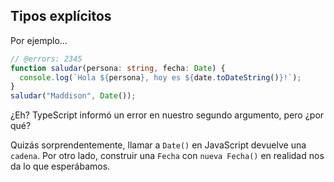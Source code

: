 ## Tipos explícitos
Por ejemplo...

```ts twoslash
// @errors: 2345
function saludar(persona: string, fecha: Date) {
  console.log(`Hola ${persona}, hoy es ${date.toDateString()}!`);
}
saludar("Maddison", Date());
```

¿Eh?
TypeScript informó un error en nuestro segundo argumento, pero ¿por qué?

Quizás sorprendentemente, llamar a `Date()` en JavaScript devuelve una `cadena`.
Por otro lado, construir una `Fecha` con `nueva Fecha()` en realidad nos da lo que esperábamos.

